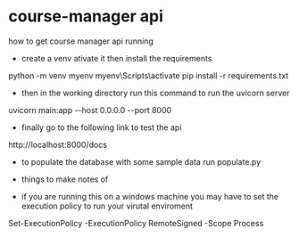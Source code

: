 # course-manager api

how to get course manager api running

- create a venv ativate it then install the requirements

python -m venv myenv
myenv\Scripts\activate
pip install -r requirements.txt


- then in the working directory run this command to run the uvicorn server

uvicorn main:app --host 0.0.0.0 --port 8000

- finally go to the following link to test the api

http://localhost:8000/docs 

- to populate the database with some sample data run populate.py


- things to make notes of
- if you are running this on a windows machine you may have to set the execution policy to run your virutal enviroment

 Set-ExecutionPolicy -ExecutionPolicy RemoteSigned -Scope Process